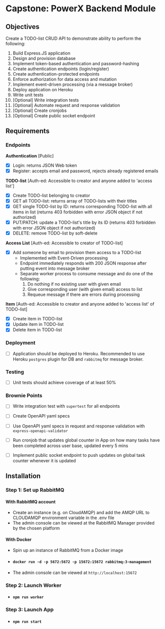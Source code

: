 # Capstone: PowerX Backend Module


## Objectives
Create a TODO-list CRUD API to demonstrate ability to perform the following:
  1. Build Express.JS application
  2. Design and provision database
  3. Implement token-based authentication and password-hashing
  4. Create authentication endpoints (login/register)
  5. Create authentication-protected endpoints
  6. Enforce authorization for data access and mutation
  7. Implement event-driven processing (via a message broker)
  8. Deploy application on Heroku
  9. Write unit tests
  10. [Optional] Write integration tests
  11. [Optional] Automate request and response validation
  12. [Optional] Create cronjobs
  13. [Optional] Create public socket endpoint


## Requirements

### Endpoints
**Authentication** [Public]
- [X] Login: returns JSON Web token
- [X] Register: accepts email and password, rejects already registered emails

**TODO-list** [Auth-ed: Accessible to creator and anyone added to 'access list']
- [X] Create TODO-list belonging to creator
- [X] GET all TODO-list: returns array of TODO-lists with their titles 
- [X] GET single TODO-list by ID: returns corresponding TODO-list with all items in list (returns 403 forbidden with error JSON object if not authorized)
- [X] PUT/PATCH: update a TODO-list's title by its ID (returns 403 forbidden with error JSON object if not authorized)
- [X] DELETE: remove TODO-list by soft-delete

**Access List** [Auth-ed: Accessible to creator of TODO-list]
- [X] Add someone by email to provision them access to a TODO-list
  - Implemented with Event-Driven processing
  - Endpoint immediately responds with 200 JSON response after putting event into message broker
  - Separate worker process to consume message and do one of the following:
    1. Do nothing if no existing user with given email
    2. Give corresponding user (with given email) access to list
    3. Requeue message if there are errors during processing

**Item** [Auth-ed: Accessible to creator and anyone added to 'access list' of TODO-list]
- [X] Create item in TODO-list
- [X] Update item in TODO-list
- [X] Delete item in TODO-list

### Deployment
- [ ] Application should be deployed to Heroku. Recommended to use Heroku `postgres` plugin for DB and `rabbitmq` for message broker.

### Testing
- [ ] Unit tests should achieve coverage of at least 50%

### Brownie Points
- [ ] Write integration test with `supertest` for all endpoints
- [ ] Create OpenAPI yaml specs
- [ ] Use OpenAPI yaml specs in request and response validation with `express-openapi-validator`
- [ ] Run cronjob that updates global counter in App on how many tasks have been completed across user base, updated every 5 mins
- [ ] Implement public socket endpoint to push updates on global task counter whenever it is updated


## Installation

### Step 1: Set up RabbitMQ

#### **With RabbitMQ account**
- Create an instance (e.g. on CloudAMQP) and add the AMQP URL to CLOUDAMQP environment variable in the .env file
- The admin console can be viewed at the RabbitMQ Manager provided by the chosen platform

#### **With Docker**
- Spin up an instance of RabbitMQ from a Docker image
- #### `docker run -d -p 5672:5672 -p 15672:15672 rabbitmq:3-management`
- The admin console can be viewed at `http://localhost:15672`

### Step 2: Launch Worker
- #### `npm run worker`

### Step 3: Launch App
- #### `npm run start`
